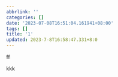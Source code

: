 ```yaml
---
abbrlink: ''
categories: []
date: '2023-07-08T16:51:04.161941+08:00'
tags: []
title: '1'
updated: 2023-7-8T16:58:47.331+8:0
---
```

ff

kkk
